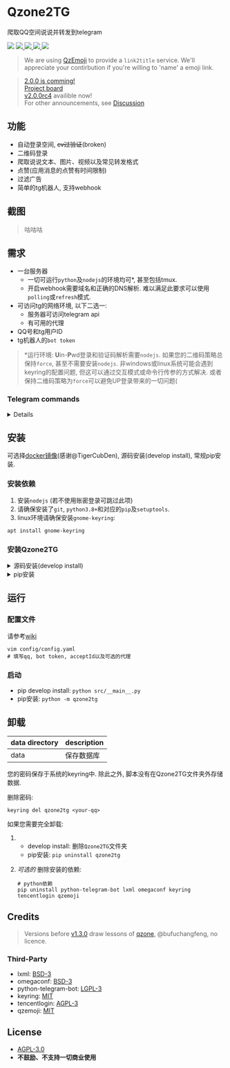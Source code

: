 # Qzone2TG

爬取QQ空间说说并转发到telegram

<div style="text-align:left">

<!-- <img src="https://img.shields.io/github/stars/JamzumSum/Qzone2TG?style=social"> -->

<img src="https://img.shields.io/badge/python-3.8%2F3.9-blue">

<a href="https://github.com/JamzumSum/QQQR/actions/workflows/interface.yml">
<img src="https://github.com/JamzumSum/QQQR/actions/workflows/interface.yml/badge.svg">
</a>

<a href="https://github.com/JamzumSum/Qzone2TG/releases">
<img src="https://img.shields.io/github/v/tag/JamzumSum/Qzone2TG?include_prereleases&logo=github">
</a> 

<a href="https://github.com/JamzumSum/Qzone2TG/actions/workflows/python-app.yml">
<img src="https://github.com/JamzumSum/Qzone2TG/actions/workflows/python-app.yml/badge.svg">
</a>

<a href="https://hub.docker.com/repository/docker/jamzumsum/qzone2tg">
<img src="https://img.shields.io/docker/v/jamzumsum/qzone2tg/latest?logo=docker">
</a>

</div>

> We are using [QzEmoji](https://github.com/JamzumSum/QzEmoji) to provide a `link2title` service. We'll appreciate your contirbution if you're willing to 'name' a emoji link.

> [2.0.0 is comming!](https://github.com/JamzumSum/Qzone2TG/discussions/21)<br>
> [Project board](https://github.com/JamzumSum/Qzone2TG/projects/2)<br>
> [v2.0.0rc4][4] availible now!<br>
> For other announcements, see [Discussion][6]

## 功能

* 自动登录空间, ~~cv过验证~~(broken)
* 二维码登录
* 爬取说说文本、图片、视频以及常见转发格式
* 点赞(应用消息的点赞有时间限制)
* 过滤广告
* 简单的tg机器人, 支持webhook

## 截图

> 咕咕咕

## 需求

* 一台服务器
  * 一切可运行`python`及`nodejs`的环境均可*, 甚至包括tmux.
  * 开启webhook需要域名和正确的DNS解析. 难以满足此要求可以使用`polling`或`refresh`模式.
* 可访问tg的网络环境, 以下二选一:
  * 服务器可访问telegram api
  * 有可用的代理
* QQ号和tg用户ID
* tg机器人的`bot token`

> *运行环境: **U**in-**P**wd登录和验证码解析需要`nodejs`. 如果您的二维码策略总保持`force`, 甚至不需要安装`nodejs`. 非windows或linux系统可能会遇到keyring的配置问题, 但这可以通过交互模式或命令行传参的方式解决. 或者保持二维码策略为`force`可以避免UP登录带来的一切问题(

### Telegram commands

<details>

> 自`2.0.0b4`起, 脚本会自动设置如下命令. (感谢 @TigerCubDen)

```
start - Force refresh and resend all feeds.
refresh - Refresh and send any new feeds.
resend - Resend any unsent feeds.
help - Get help info.
```

</details>

## 安装

可选择[docker镜像][5](感谢@TigerCubDen), 源码安装(develop install), 常规pip安装.

### 安装依赖

1. 安装`nodejs` (若不使用账密登录可跳过此项)
2. 请确保安装了`git`, `python3.8+`和对应的`pip`及`setuptools`.
3. linux环境请确保安装`gnome-keyring`:
  ~~~ shell
  apt install gnome-keyring
  ~~~

### 安装Qzone2TG

<details>
<summary> 源码安装(develop install) </summary>

``` shell
# clone本项目
git clone https://github.com/JamzumSum/Qzone2TG.git
cd Qzone2TG

# 安装依赖
pip install -e .
# 复制示例配置. 也可以参考wiki写配置
cp misc/example.yaml config/config.yaml
```

</details>


<details>
<summary> pip安装 </summary>

~~~ shell
# 安装到site-package
pip install git+https://github.com/JamzumSum/Qzone2TG.git
# 构建工作区
mkdir Qzone2TG && cd Qzone2TG && mkdir config
~~~

</details>

## 运行

### 配置文件

请参考[wiki][3]

~~~ shell
vim config/config.yaml
# 填写qq, bot token, acceptId以及可选的代理
~~~

### 启动

- pip develop install: `python src/__main__.py`
- pip安装: `python -m qzone2tg`

## 卸载

|data directory |description  |
|:--------------|:------------|
|data           |保存数据库     |

您的密码保存于系统的keyring中. 除此之外, 脚本没有在Qzone2TG文件夹外存储数据. 

删除密码:
~~~ shell
keyring del qzone2tg <your-qq>
~~~

如果您需要完全卸载:
1. - develop install: 删除`Qzone2TG`文件夹
   - pip安装: `pip uninstall qzone2tg`
2. _可选的_  删除安装的依赖:

    ``` shell
    # python依赖
    pip uninstall python-telegram-bot lxml omegaconf keyring tencentlogin qzemoji
    ```

## Credits

> Versions before [v1.3.0](https://github.com/JamzumSum/Qzone2TG/releases/tag/v1.3.0) draw lessons of [qzone](https://github.com/bufuchangfeng/qzone/blob/master/qzone_with_code.py), @bufuchangfeng, no licence.

### Third-Party

- lxml: [BSD-3](https://github.com/lxml/lxml/blob/master/LICENSE.txt)
- omegaconf: [BSD-3](https://github.com/omry/omegaconf/blob/master/LICENSE)
- python-telegram-bot: [LGPL-3](https://github.com/python-telegram-bot/python-telegram-bot/blob/master/LICENSE)
- keyring: [MIT](https://github.com/jaraco/keyring/blob/main/LICENSE)
- tencentlogin: [AGPL-3](https://github.com/JamzumSum/QQQR/blob/master/LICENCE)
- qzemoji: [MIT](https://github.com/JamzumSum/QzEmoji/blob/main/LICENSE)

## License

- [AGPL-3.0](https://github.com/JamzumSum/Qzone2TG/blob/master/LICENSE)
- __不鼓励、不支持一切商业使用__

[1]: https://github.com/python-telegram-bot/python-telegram-bot/wiki/Working-Behind-a-Proxy "Working Behind a Proxy"
[2]: https://code.visualstudio.com/docs/python/environments#_environment-variable-definitions-file "Use of the PYTHONPATH variable"
[3]: https://github.com/JamzumSum/Qzone2TG/wiki/%E9%85%8D%E7%BD%AE%E6%96%87%E6%A1%A3 "配置文件"
[4]: https://github.com/JamzumSum/Qzone2TG/releases/tag/2.0.0rc4 "2.0.0 release candidate 4"
[5]: https://github.com/JamzumSum/Qzone2TG/wiki/Docker%E9%83%A8%E7%BD%B2 "Docker部署"
[6]: https://github.com/JamzumSum/Qzone2TG/discussions/categories/announcements "Announcement📣"
